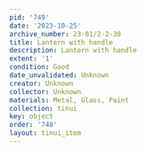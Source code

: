 ```yaml
---
pid: '749'
date: '2023-10-25'
archive_number: 23-01/2-2-30
title: Lantern with handle
description: Lantern with handle
extent: '1'
condition: Good
date_unvalidated: Unknown
creator: Unknown
collector: Unknown
materials: Metal, Glass, Paint
collection: tinui
key: object
order: '748'
layout: tinui_item
---
```

